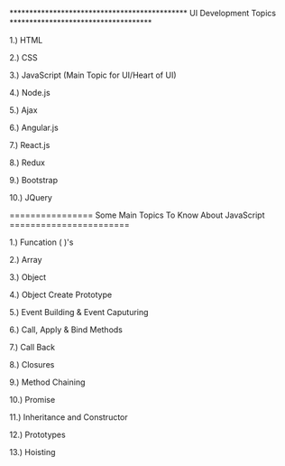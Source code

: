 ********************************************* UI Development Topics  ************************************

1.)  HTML

2.)  CSS

3.)  JavaScript (Main Topic for UI/Heart of UI)

4.)  Node.js

5.)  Ajax

6.)  Angular.js

7.)  React.js

8.)  Redux

9.)  Bootstrap

10.) JQuery 



================ Some Main Topics To Know About JavaScript =======================
                    



1.)  Funcation ( )'s

2.)  Array

3.)  Object

4.)  Object Create Prototype

5.)  Event Building &  Event Caputuring

6.)  Call, Apply & Bind Methods

7.)  Call Back

8.)  Closures

9.)  Method Chaining

10.) Promise

11.) Inheritance and Constructor

12.) Prototypes

13.) Hoisting


